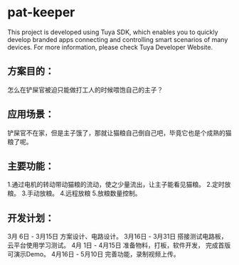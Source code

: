 # pat-keeper
This project is developed using Tuya SDK, which enables you to quickly develop branded apps connecting and controlling smart scenarios of many devices. For more information, please check Tuya Developer Website.

## 方案目的：
怎么在铲屎官被迫只能做打工人的时候喂饱自己的主子？
## 应用场景：
铲屎官不在家，但是主子饿了，那就让猫粮自己倒自己吧，毕竟它也是个成熟的猫粮了呢。
## 主要功能：
1.通过电机的转动带动猫粮的流动，使之少量流出，让主子能看见猫粮。
2.定时放粮。
3.手动放粮。
4.远程放粮
5.放粮数量控制。
## 开发计划：
3月 6日 - 3月15日 方案设计、电路设计。
3月16日 - 3月31日 搭接测试电路板，云平台使用学习测试。
4月 1日 - 4月15日 准备物料，打板，软件开发， 完成首版可演示Demo。
4月16日 - 5月10日 完善功能，录制视频上传。
